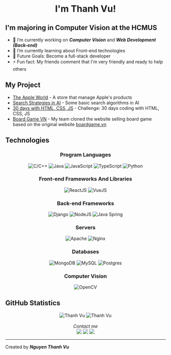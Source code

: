<h1 align="center">
   I'm Thanh Vu!
</h1>

## I'm majoring in Computer Vision at the HCMUS
- 🔭 I’m currently working on ***Computer Vision*** and ***Web Development (Back-end)***
- 🌱 I’m currently learning about Front-end technologies
- 🎯 Future Goals: Become a full-stack developer
- ⚡ Fun fact: My friends comment that I'm very friendly and ready to help others

## My Project
* [The Apple World](https://github.com/thanhvvu34/the-apple-world) - A store that manage Apple's products
* [Search Strategies in AI](https://github.com/thanhvvu34/ai-basic-search-strategies) - Some basic search algorithms in AI
* [30 days with HTML, CSS, JS](https://github.com/thanhvvu34/30-days-reality-html-css-js) - Challenge: 30 days coding with HTML, CSS, JS
* [Board Game VN](https://github.com/thanhvvu34/boardgame-vn) - My team cloned the website selling board game based on the original website [boardgame.vn](https://boardgame.vn)

## Technologies
<div align="center">
   <div align="center">
      <h3 align="center">Program Languages</h3>
      <img src="https://img.shields.io/badge/c++-%2300599C.svg?style=for-the-badge&logo=c%2B%2B&logoColor=white" alt="C/C++">
      <img src="https://img.shields.io/badge/java-%23ED8B00.svg?style=for-the-badge&logo=java&logoColor=white" alt="Java">
      <img src="https://img.shields.io/badge/javascript-%23323330.svg?style=for-the-badge&logo=javascript&logoColor=%23F7DF1E" alt="JavaScript">
      <img src="https://img.shields.io/badge/typescript-%23007ACC.svg?style=for-the-badge&logo=typescript&logoColor=white" alt="TypeScript">
      <img src="https://img.shields.io/badge/python-3670A0?style=for-the-badge&logo=python&logoColor=ffdd54" alt="Python">
   </div>
   
   <div align="center">
      <h3 align="center">Front-end Frameworks And Libraries</h3>
      <img src="https://img.shields.io/badge/react-%2320232a.svg?style=for-the-badge&logo=react&logoColor=%2361DAFB" alt="ReactJS">
      <img src="https://img.shields.io/badge/vuejs-%2335495e.svg?style=for-the-badge&logo=vuedotjs&logoColor=%234FC08D" alt="VueJS">
   </div>
   
   <div align="center">
      <h3 align="center">Back-end Frameworks</h3>
      <img src="https://img.shields.io/badge/django-%23092E20.svg?style=for-the-badge&logo=django&logoColor=white" alt="Django">
      <img src="https://img.shields.io/badge/node.js-6DA55F?style=for-the-badge&logo=node.js&logoColor=white" alt="NodeJS">
      <img src="https://img.shields.io/badge/spring-%236DB33F.svg?style=for-the-badge&logo=spring&logoColor=white" alt="Java Spring">
   </div>
   
   <div align="center">
      <h3 align="center">Servers</h3>
      <img src="https://img.shields.io/badge/apache-%23D42029.svg?style=for-the-badge&logo=apache&logoColor=white" alt="Apache">
      <img src="https://img.shields.io/badge/nginx-%23009639.svg?style=for-the-badge&logo=nginx&logoColor=white" alt="Nginx">
   </div>
   
   <div align="center">
      <h3 align="center">Databases</h3>
      <img src="https://img.shields.io/badge/MongoDB-%234ea94b.svg?style=for-the-badge&logo=mongodb&logoColor=white" alt="MongoDB">
      <img src="https://img.shields.io/badge/mysql-%2300f.svg?style=for-the-badge&logo=mysql&logoColor=white" alt="MySQL">
      <img src="https://img.shields.io/badge/postgres-%23316192.svg?style=for-the-badge&logo=postgresql&logoColor=white" alt="Postgres">
   </div>
   
   <div align="center">
      <h3 align="center">Computer Vision</h3>
      <img src="https://img.shields.io/badge/opencv-%23white.svg?style=for-the-badge&logo=opencv&logoColor=white" alt="OpenCV">
   </div>
</div>

## GitHub Statistics

<div align="center">
   <img src="https://github-readme-stats.vercel.app/api/top-langs/?username=thanhvvu34&theme=radical&hide_border=false&include_all_commits=false&count_private=false&layout=compact" alt="Thanh Vu">
   <img src="https://github-readme-stats.vercel.app/api?username=thanhvvu34&theme=radical&hide_border=false&include_all_commits=false&count_private=false" alt="Thanh Vu">
   </br>
   </br>
   <i>Contact me</i></br>
   <a href="https://facebook.com/thanhvu.me" target="_blank"><img src="https://img.shields.io/badge/Facebook-%231877F2.svg?logo=Facebook&logoColor=white"></a>
   <a href="https://instagram.com/_thanhvu.me" target="_blank"><img src="https://img.shields.io/badge/Instagram-%23E4405F.svg?logo=Instagram&logoColor=white"></a>
   <a href="https://linkedin.com/in/ntvu" target="_blank"><img src="https://img.shields.io/badge/LinkedIn-%230077B5.svg?logo=linkedin&logoColor=white"></a>
</div>

---
Created by **_Nguyen Thanh Vu_**
